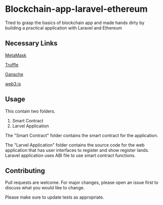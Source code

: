 # Blockchain-app-laravel-ethereum

Tried to grasp the basics of blockchain app and made hands dirty by building a practical application with Laravel and Ethereum

## Necessary Links

[MetaMask](https://metamask.io/)

[Truffle](https://www.trufflesuite.com/)

[Ganache](https://www.trufflesuite.com/ganache)

[web3.js](https://web3js.readthedocs.io)

## Usage

This contain two folders.

1. Smart Contract
2. Larvel Application

The "Smart Contract" folder contains the smart contract for the application.

The "Larvel Application" folder contains the source code for the web application that has user interfaces to register and show register lands. Laravel application uses ABI file to use smart contract functions.

## Contributing

Pull requests are welcome. For major changes, please open an issue first to discuss what you would like to change.

Please make sure to update tests as appropriate.
